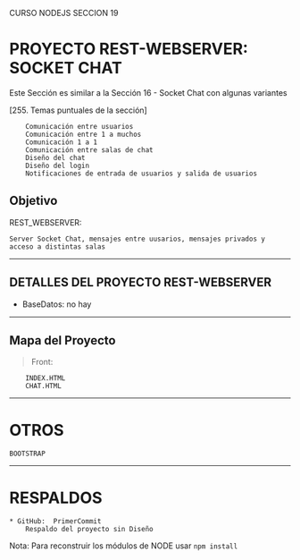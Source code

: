 CURSO NODEJS SECCION 19

# PROYECTO REST-WEBSERVER: SOCKET CHAT

Este Sección es similar a la Sección 16 - Socket Chat con algunas variantes

[255. Temas puntuales de la sección]

        Comunicación entre usuarios
        Comunicación entre 1 a muchos
        Comunicación 1 a 1
        Comunicación entre salas de chat
        Diseño del chat
        Diseño del login
        Notificaciones de entrada de usuarios y salida de usuarios

## Objetivo

REST_WEBSERVER:

    Server Socket Chat, mensajes entre uusarios, mensajes privados y acceso a distintas salas

---

## DETALLES DEL PROYECTO REST-WEBSERVER

- BaseDatos: no hay

---

## Mapa del Proyecto

> Front:

        INDEX.HTML
        CHAT.HTML


---

# OTROS

    BOOTSTRAP

---

# RESPALDOS

    * GitHub:  PrimerCommit
        Respaldo del proyecto sin Diseño

Nota: Para reconstruir los módulos de NODE usar `npm install`
